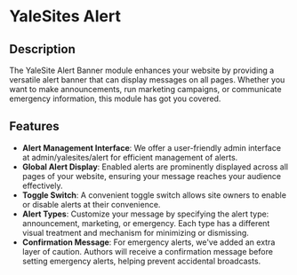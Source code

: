 # YaleSites Alert

## Description
The YaleSite Alert Banner module enhances your website by providing a versatile alert banner that can display messages on all pages. Whether you want to make announcements, run marketing campaigns, or communicate emergency information, this module has got you covered.

## Features
- **Alert Management Interface**: We offer a user-friendly admin interface at admin/yalesites/alert for efficient management of alerts.
- **Global Alert Display**: Enabled alerts are prominently displayed across all pages of your website, ensuring your message reaches your audience effectively.
- **Toggle Switch**: A convenient toggle switch allows site owners to enable or disable alerts at their convenience.
- **Alert Types**: Customize your message by specifying the alert type: announcement, marketing, or emergency. Each type has a different visual treatment and mechanism for minimizing or dismissing.
- **Confirmation Message**: For emergency alerts, we've added an extra layer of caution. Authors will receive a confirmation message before setting emergency alerts, helping prevent accidental broadcasts.

